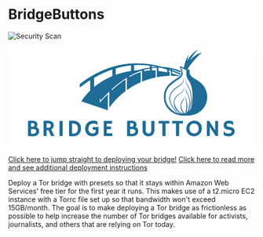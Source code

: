 # BridgeButtons
![Security Scan](https://github.com/kevinl95/BridgeButtons/actions/workflows/main.yml/badge.svg)

![BridgeButtons Logo](/docs/bb_transparent.png)

[Click here to jump straight to deploying your bridge!](https://kevinl95.github.io/BridgeButtons/#how-do-i-deploy-my-bridge)
[Click here to read more and see additional deployment instructions](https://kevinl95.github.io/BridgeButtons)

Deploy a Tor bridge with presets so that it stays within Amazon Web Services' free tier for the first year it runs. This makes use of a t2.micro EC2 instance with a Torrc file set up so that bandwidth won't exceed 15GB/month. The goal is to make deploying a Tor bridge as frictionless as possible to help increase the number of Tor bridges available for activists, journalists, and others that are relying on Tor today.